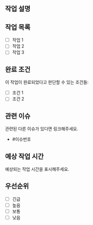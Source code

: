 ## 작업 설명

## 작업 목록
- [ ] 작업 1
- [ ] 작업 2
- [ ] 작업 3

## 완료 조건
이 작업이 완료되었다고 판단할 수 있는 조건들:
- [ ] 조건 1
- [ ] 조건 2

## 관련 이슈
관련된 다른 이슈가 있다면 링크해주세요.
- #이슈번호

## 예상 작업 시간
예상되는 작업 시간을 표시해주세요.

## 우선순위
- [ ] 긴급
- [ ] 높음
- [ ] 보통
- [ ] 낮음
